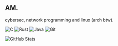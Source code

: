 ## AM.
cybersec, network programming and linux (arch btw).

![C](https://img.shields.io/badge/C-d8bbff?style=for-the-badge&logo=c&logoColor=343a40) ![Rust](https://img.shields.io/badge/rust-d0d1ff?style=for-the-badge&logo=rust&logoColor=343a40) ![Java](https://img.shields.io/badge/java-c8e7ff?style=for-the-badge&logo=openjdk&logoColor=343a40) ![Git](https://img.shields.io/badge/GIT-c0fdff?style=for-the-badge&logo=git&logoColor=343a40)

![GitHub Stats](https://github-readme-stats.vercel.app/api?username=ssh1nrr&theme=transparent&bg_color=000&border_color=000&show_icons=true&icon_color=C0FDFF&title_color=C0FDFF&text_color=FFF)
